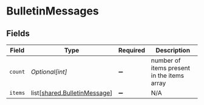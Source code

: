 # BulletinMessages


## Fields

| Field                                                                      | Type                                                                       | Required                                                                   | Description                                                                |
| -------------------------------------------------------------------------- | -------------------------------------------------------------------------- | -------------------------------------------------------------------------- | -------------------------------------------------------------------------- |
| `count`                                                                    | *Optional[int]*                                                            | :heavy_minus_sign:                                                         | number of items present in the items array                                 |
| `items`                                                                    | list[[shared.BulletinMessage](undefined/models/shared/bulletinmessage.md)] | :heavy_minus_sign:                                                         | N/A                                                                        |